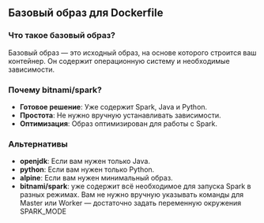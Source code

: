 ## Базовый образ для Dockerfile

### Что такое базовый образ?
Базовый образ — это исходный образ, на основе которого строится ваш контейнер. Он содержит операционную систему и необходимые зависимости.

### Почему bitnami/spark?
- **Готовое решение**: Уже содержит Spark, Java и Python.
- **Простота**: Не нужно вручную устанавливать зависимости.
- **Оптимизация**: Образ оптимизирован для работы с Spark.

### Альтернативы
- **openjdk**: Если вам нужен только Java.
- **python**: Если вам нужен только Python.
- **alpine**: Если вам нужен минимальный образ.
- **bitnami/spark**: уже содержит всё необходимое для запуска Spark в разных режимах. Вам не нужно вручную указывать команды для Master или Worker — достаточно задать переменную окружения SPARK_MODE